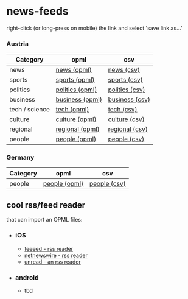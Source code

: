 # news-feeds

right-click (or long-press on mobile) the link and select 'save link as...'

### Austria
| Category       | opml                                     | csv                                    |
| -------------- | ---------------------------------------- | -------------------------------------- |
| news           | [news (opml)][austria news opml]         | [news (csv)][austria news csv]         |
| sports         | [sports (opml)][austria sports opml]     | [sports (csv)][austria sports csv]     |
| politics       | [politics (opml)][austria politics opml] | [politics (csv)][austria politics csv] |
| business       | [business (opml)][austria business opml] | [business (csv)][austria business csv] |
| tech / science | [tech (opml)][austria tech opml]         | [tech (csv)][austria tech csv]         |
| culture        | [culture (opml)][austria culture opml]   | [culture (csv)][austria culture csv]   |
| regional       | [regional (opml)][austria regional opml] | [regional (csv)][austria regional csv] |
| people         | [people (opml)][austria people opml]     | [people (csv)][austria people csv]     |

### Germany
| Category | opml                                 | csv                                |
| -------- | ------------------------------------ | ---------------------------------- |
| people   | [people (opml)][germany people opml] | [people (csv)][germany people csv] |


## cool rss/feed reader
that can import an OPML files:
- ### iOS
  - [feeeed - rss reader](https://apps.apple.com/at/app/feeeed-rss-reader-and-more/id1600187490?l=en-GB)
  - [netnewswire - rss reader](https://apps.apple.com/at/app/netnewswire-rss-reader/id1480640210?l=en-GB)
  - [unread - an rss reader](https://apps.apple.com/at/app/unread-an-rss-reader/id1363637349?l=en-GB)

- ### android
  - tbd


[austria people csv]: https://raw.githubusercontent.com/lemon3/news-feeds/main/dist/austria-people.csv
[austria people opml]: https://raw.githubusercontent.com/lemon3/news-feeds/main/dist/austria-people.opml
[austria business csv]: https://raw.githubusercontent.com/lemon3/news-feeds/main/dist/austria-business.csv
[austria business opml]: https://raw.githubusercontent.com/lemon3/news-feeds/main/dist/austria-business.opml
[austria culture csv]: https://raw.githubusercontent.com/lemon3/news-feeds/main/dist/austria-culture.csv
[austria culture opml]: https://raw.githubusercontent.com/lemon3/news-feeds/main/dist/austria-culture.opml
[austria news csv]: https://raw.githubusercontent.com/lemon3/news-feeds/main/dist/austria-news.csv
[austria news opml]: https://raw.githubusercontent.com/lemon3/news-feeds/main/dist/austria-news.opml
[austria politics csv]: https://raw.githubusercontent.com/lemon3/news-feeds/main/dist/austria-politics.csv
[austria politics opml]: https://raw.githubusercontent.com/lemon3/news-feeds/main/dist/austria-politics.opml
[austria regional csv]: https://raw.githubusercontent.com/lemon3/news-feeds/main/dist/austria-regional.csv
[austria regional opml]: https://raw.githubusercontent.com/lemon3/news-feeds/main/dist/austria-regional.opml
[austria sports csv]: https://raw.githubusercontent.com/lemon3/news-feeds/main/dist/austria-sports.csv
[austria sports opml]: https://raw.githubusercontent.com/lemon3/news-feeds/main/dist/austria-sports.opml
[austria tech csv]: https://raw.githubusercontent.com/lemon3/news-feeds/main/dist/austria-tech.csv
[austria tech opml]: https://raw.githubusercontent.com/lemon3/news-feeds/main/dist/austria-tech.opml

[germany people csv]: https://raw.githubusercontent.com/lemon3/news-feeds/main/dist/germany-people.csv
[germany people opml]: https://raw.githubusercontent.com/lemon3/news-feeds/main/dist/germany-people.opml
